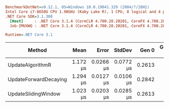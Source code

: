 ``` ini

BenchmarkDotNet=v0.12.1, OS=Windows 10.0.19041.329 (2004/?/20H1)
Intel Core i7-8650U CPU 1.90GHz (Kaby Lake R), 1 CPU, 8 logical and 4 physical cores
.NET Core SDK=3.1.300
  [Host]     : .NET Core 3.1.4 (CoreCLR 4.700.20.20201, CoreFX 4.700.20.22101), X64 RyuJIT
  Job-IMUXWQ : .NET Core 3.1.4 (CoreCLR 4.700.20.20201, CoreFX 4.700.20.22101), X64 RyuJIT

Runtime=.NET Core 3.1  

```
|                Method |     Mean |     Error |    StdDev |  Gen 0 | Gen 1 | Gen 2 | Allocated |
|---------------------- |---------:|----------:|----------:|-------:|------:|------:|----------:|
|      UpdateAlgorithmR | 1.172 μs | 0.0266 μs | 0.0772 μs | 0.2613 |     - |     - |   1.07 KB |
| UpdateForwardDecaying | 1.294 μs | 0.0127 μs | 0.0106 μs | 0.2842 |     - |     - |   1.16 KB |
|   UpdateSlidingWindow | 1.023 μs | 0.0203 μs | 0.0285 μs | 0.2613 |     - |     - |   1.07 KB |
